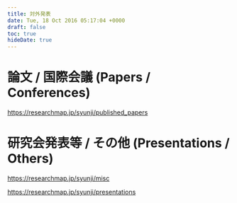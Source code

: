 ```yaml
---
title: 対外発表
date: Tue, 18 Oct 2016 05:17:04 +0000
draft: false
toc: true
hideDate: true
---
```


# 論文 / 国際会議 (Papers / Conferences)

https://researchmap.jp/syunji/published_papers

# 研究会発表等 / その他 (Presentations / Others)

https://researchmap.jp/syunji/misc

https://researchmap.jp/syunji/presentations
